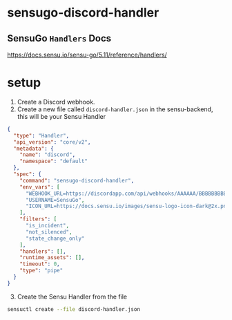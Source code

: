 # sensugo-discord-handler

## SensuGo `Handlers` Docs
https://docs.sensu.io/sensu-go/5.11/reference/handlers/

# setup
1. Create a Discord webhook.
2. Create a new file called `discord-handler.json` in the sensu-backend, this will be your Sensu Handler
```json
{
  "type": "Handler",
  "api_version": "core/v2",
  "metadata": {
    "name": "discord",
    "namespace": "default"
  },
  "spec": {
    "command": "sensugo-discord-handler",
    "env_vars": [
      "WEBHOOK_URL=https://discordapp.com/api/webhooks/AAAAAA/BBBBBBBBBBB",
      "USERNAME=SensuGo",
      "ICON_URL=https://docs.sensu.io/images/sensu-logo-icon-dark@2x.png"
    ],
    "filters": [
      "is_incident",
      "not_silenced",
      "state_change_only"
    ],
    "handlers": [],
    "runtime_assets": [],
    "timeout": 0,
    "type": "pipe"
  }
}
```
3. Create the Sensu Handler from the file
```bash
sensuctl create --file discord-handler.json
```
